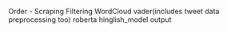 Order -
Scraping
Filtering
WordCloud
vader(includes tweet data preprocessing too)
roberta
hinglish_model
output

